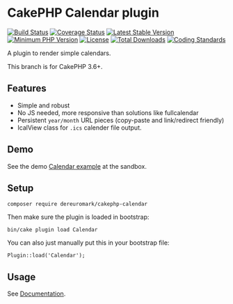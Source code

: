 # CakePHP Calendar plugin

[![Build Status](https://api.travis-ci.org/dereuromark/cakephp-calendar.png?branch=master)](https://travis-ci.org/dereuromark/cakephp-calendar)
[![Coverage Status](https://codecov.io/gh/dereuromark/cakephp-calendar/branch/master/graph/badge.svg)](https://codecov.io/gh/dereuromark/cakephp-calendar)
[![Latest Stable Version](https://poser.pugx.org/dereuromark/cakephp-calendar/v/stable.svg)](https://packagist.org/packages/dereuromark/cakephp-calendar)
[![Minimum PHP Version](http://img.shields.io/badge/php-%3E%3D%205.6-8892BF.svg)](https://php.net/)
[![License](https://poser.pugx.org/dereuromark/cakephp-calendar/license.png)](https://packagist.org/packages/dereuromark/cakephp-calendar)
[![Total Downloads](https://poser.pugx.org/dereuromark/cakephp-calendar/d/total.png)](https://packagist.org/packages/dereuromark/cakephp-calendar)
[![Coding Standards](https://img.shields.io/badge/cs-PSR--2--R-yellow.svg)](https://github.com/php-fig-rectified/fig-rectified-standards)

A plugin to render simple calendars.

This branch is for CakePHP 3.6+.

## Features
- Simple and robust
- No JS needed, more responsive than solutions like fullcalendar
- Persistent `year/month` URL pieces (copy-paste and link/redirect friendly)
- IcalView class for `.ics` calender file output.

## Demo
See the demo [Calendar example](http://sandbox.dereuromark.de/sandbox/calendar) at the sandbox.

## Setup
```
composer require dereuromark/cakephp-calendar
```

Then make sure the plugin is loaded in bootstrap:
```
bin/cake plugin load Calendar
```

You can also just manually put this in your bootstrap file:
```
Plugin::load('Calendar');
```

## Usage
See [Documentation](/docs).
